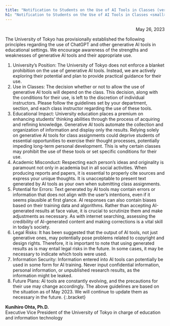 ```yaml
---
title: "Notification to Students on the Use of AI Tools in Classes (ver. 1.0)"
h1: "Notification to Students on the Use of AI Tools in Classes <small>(ver. 1.0)</small>"
---
```


<div style="text-align: right;">May 26, 2023</div>

The University of Tokyo has provisionally established the following principles regarding the use of ChatGPT and other generative AI tools in educational settings. We encourage awareness of the strengths and weaknesses of generative AI tools and their appropriate use.

1. University’s Position: The University of Tokyo does not enforce a blanket prohibition on the use of generative AI tools. Instead, we are actively exploring their potential and plan to provide practical guidance for their use.
1. Use in Classes: The decision whether or not to allow the use of generative AI tools will depend on the class. This decision, along with the conditions for their use, is left to the discretion of individual instructors. Please follow the guidelines set by your department, section, and each class instructor regarding the use of these tools.
1. Educational Impact: University education places a premium on enhancing students’ thinking abilities through the process of acquiring and refining knowledge. Generative AI tools automate the collection and organization of information and display only the results. Relying solely on generative AI tools for class assignments could deprive students of essential opportunities to exercise their thought processes, potentially impeding long-term personal development. This is why certain classes may prohibit the use of these tools or set specific conditions for their use.
1. Academic Misconduct: Respecting each person’s ideas and originality is paramount not only in academia but in all social activities. When producing reports and papers, it is essential to properly cite sources and express your unique thoughts. It is unacceptable to present text generated by AI tools as your own when submitting class assignments.
1. Potential for Errors: Text generated by AI tools may contain errors or information that does not align with the user’s intentions, even if it seems plausible at first glance. AI responses can also contain biases based on their training data and algorithms. Rather than accepting AI-generated results at face value, it is crucial to scrutinize them and make adjustments as necessary. As with internet searching, assessing the credibility of AI-generated content and making corrections is a vital skill in today’s society.
1. Legal Risks: It has been suggested that the output of AI tools, not just generative ones, may potentially pose problems related to copyright and design rights. Therefore, it is important to note that using generated results as is may entail legal risks in the future. In some cases, it may be necessary to indicate which tools were used.
1. Information Security: Information entered into AI tools can potentially be used in some form for AI training. Never input confidential information, personal information, or unpublished research results, as the information might be leaked.
1. Future Plans: AI tools are constantly evolving, and the precautions for their use may change accordingly. The above guidelines are based on the situation as of May 2023. We will continue to update them as necessary in the future.
{:.bracket}

**Kunihiro Ohta, Ph.D.**<br>Executive Vice President of the University of Tokyo in charge of education and information technology 
